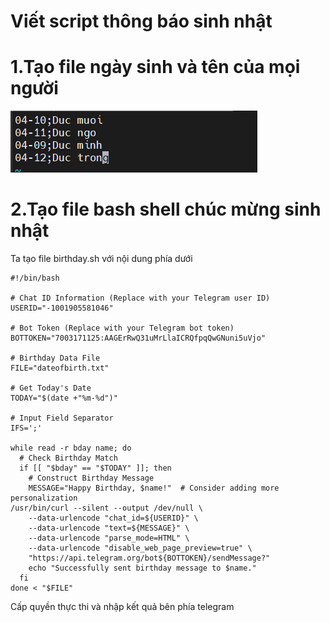 # Viết script thông báo sinh nhật 

# 1.Tạo file ngày sinh và tên của mọi người 

![alt text](../img/9.png)

# 2.Tạo file bash shell chúc mừng sinh nhật

Ta tạo file birthday.sh với nội dung phía dưới 

```
#!/bin/bash

# Chat ID Information (Replace with your Telegram user ID)
USERID="-1001905581046"

# Bot Token (Replace with your Telegram bot token)
BOTTOKEN="7003171125:AAGErRwQ31uMrLlaICRQfpqQwGNuni5uVjo"

# Birthday Data File
FILE="dateofbirth.txt"

# Get Today's Date
TODAY="$(date +"%m-%d")"

# Input Field Separator
IFS=';'

while read -r bday name; do
  # Check Birthday Match
  if [[ "$bday" == "$TODAY" ]]; then
    # Construct Birthday Message
    MESSAGE="Happy Birthday, $name!"  # Consider adding more personalization
/usr/bin/curl --silent --output /dev/null \
    --data-urlencode "chat_id=${USERID}" \
    --data-urlencode "text=${MESSAGE}" \
    --data-urlencode "parse_mode=HTML" \
    --data-urlencode "disable_web_page_preview=true" \
    "https://api.telegram.org/bot${BOTTOKEN}/sendMessage?"
    echo "Successfully sent birthday message to $name."
  fi
done < "$FILE"
```

Cấp quyền thực thi và nhập kết quả bên phía telegram
